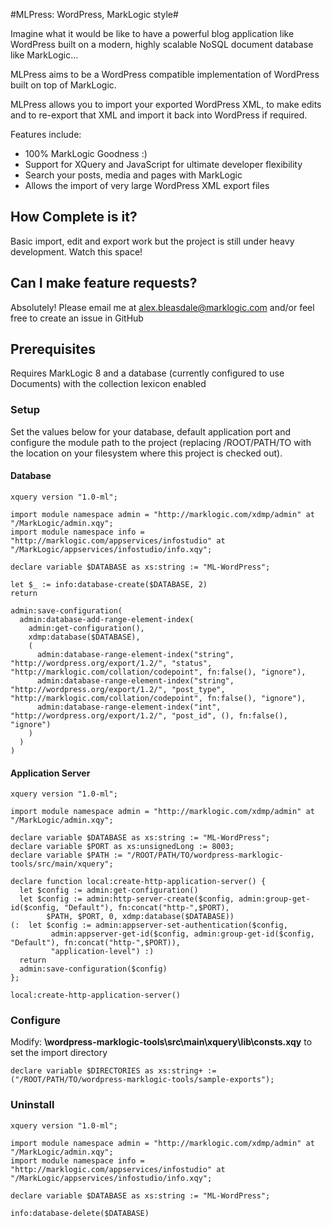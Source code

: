 #MLPress: WordPress, MarkLogic style#

Imagine what it would be like to have a powerful blog application like WordPress built on a modern, highly scalable NoSQL document database like MarkLogic... 

MLPress aims to be a WordPress compatible implementation of WordPress built on top of MarkLogic.  

MLPress allows you to import your exported WordPress XML, to make edits and to re-export that XML and import it back into WordPress if required.

Features include:
- 100% MarkLogic Goodness :)
- Support for XQuery and JavaScript for ultimate developer flexibility
- Search your posts, media and pages with MarkLogic
- Allows the import of very large WordPress XML export files  

## How Complete is it? ##
Basic import, edit and export work but the project is still under heavy development.  Watch this space!

## Can I make feature requests? ##
Absolutely! Please email me at alex.bleasdale@marklogic.com and/or feel free to create an issue in GitHub

## Prerequisites ##
Requires MarkLogic 8 and a database (currently configured to use Documents) with the collection lexicon enabled

### Setup ###

Set the values below for your database, default application port and configure the module path to the project (replacing /ROOT/PATH/TO with the location on your filesystem where this project is checked out). 

#### Database ####

```xquery
xquery version "1.0-ml";

import module namespace admin = "http://marklogic.com/xdmp/admin" at "/MarkLogic/admin.xqy";
import module namespace info = "http://marklogic.com/appservices/infostudio" at "/MarkLogic/appservices/infostudio/info.xqy";

declare variable $DATABASE as xs:string := "ML-WordPress";

let $_ := info:database-create($DATABASE, 2)
return

admin:save-configuration(
  admin:database-add-range-element-index( 
    admin:get-configuration(), 
    xdmp:database($DATABASE), 
    (
      admin:database-range-element-index("string", "http://wordpress.org/export/1.2/", "status", "http://marklogic.com/collation/codepoint", fn:false(), "ignore"),
      admin:database-range-element-index("string", "http://wordpress.org/export/1.2/", "post_type", "http://marklogic.com/collation/codepoint", fn:false(), "ignore"),
      admin:database-range-element-index("int", "http://wordpress.org/export/1.2/", "post_id", (), fn:false(), "ignore")
    )
  )
)

```
#### Application Server ####

```xquery
xquery version "1.0-ml";

import module namespace admin = "http://marklogic.com/xdmp/admin" at "/MarkLogic/admin.xqy";

declare variable $DATABASE as xs:string := "ML-WordPress";
declare variable $PORT as xs:unsignedLong := 8003;
declare variable $PATH := "/ROOT/PATH/TO/wordpress-marklogic-tools/src/main/xquery";

declare function local:create-http-application-server() {
  let $config := admin:get-configuration()
  let $config := admin:http-server-create($config, admin:group-get-id($config, "Default"), fn:concat("http-",$PORT),
        $PATH, $PORT, 0, xdmp:database($DATABASE))
(:  let $config := admin:appserver-set-authentication($config,
         admin:appserver-get-id($config, admin:group-get-id($config, "Default"), fn:concat("http-",$PORT)),
         "application-level") :)
  return
  admin:save-configuration($config)
};

local:create-http-application-server()

```

### Configure ###

Modify: **\wordpress-marklogic-tools\src\main\xquery\lib\consts.xqy** to set the import directory

```xquery
declare variable $DIRECTORIES as xs:string+ := ("/ROOT/PATH/TO/wordpress-marklogic-tools/sample-exports");
```

### Uninstall ###

```xquery
xquery version "1.0-ml";

import module namespace admin = "http://marklogic.com/xdmp/admin" at "/MarkLogic/admin.xqy";
import module namespace info = "http://marklogic.com/appservices/infostudio" at "/MarkLogic/appservices/infostudio/info.xqy";

declare variable $DATABASE as xs:string := "ML-WordPress";

info:database-delete($DATABASE)

```